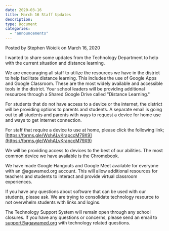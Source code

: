 ```yaml
---
date: 2020-03-16
title: March 16 Staff Updates
description:
type: Document
categories:
  - "announcements"
---
```

Posted by Stephen Woicik on March 16, 2020

I wanted to share some updates from the Technology Department to help with the current situation and distance learning. 

We are encouraging all staff to utilize the resources we have in the district to help facilitate distance learning. This includes the use of Google Apps and Google Classroom. These are the most widely available and accessible tools in the district. Your school leaders will be providing additional resources through a Shared Google Drive called "Distance Learning." 

For students that do not have access to a device or the internet, the district will be providing options to parents and students. A separate email is going out to all students and parents with ways to request a device for home use and ways to get internet connection. 

For staff that require a device to use at home, please click the following link; [https://forms.gle/WxhALvKrapccM79X9](https://forms.gle/WxhALvKrapccM79X9)

We will be providing access to devices to the best of our abilities. The most common device we have available is the Chromebook. 

We have made Google Hangouts and Google Meet available for everyone with an @agawamed.org account. This will allow additional resources for teachers and students to interact and provide virtual classroom experiences. 

If you have any questions about software that can be used with our students, please ask. We are trying to consolidate technology resource to not overwhelm students with links and logins. 

The Technology Support System will remain open through any school closures. If you have any questions or concerns, please send an email to [support@agawamed.org](mailto:support@agawamed.org) with technology related questions. 
